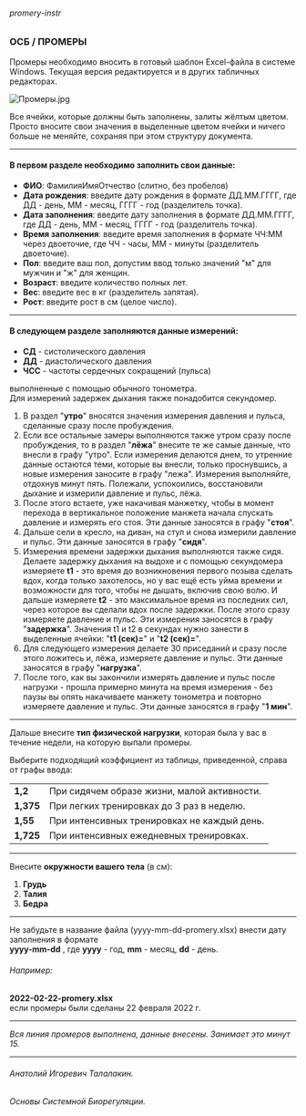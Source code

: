 ###### promery-instr

### ОСБ / ПРОМЕРЫ

Промеры необходимо вносить в готовый шаблон Excel-файла в системе Windows. Текущая версия редактируется и в других табличных редакторах.

![Промеры.jpg](https://telegra.ph/file/c2e5194c449b01329bc6e.jpg)

Все ячейки, которые должны быть заполнены, залиты жёлтым цветом.
Просто вносите свои значения в выделенные цветом ячейки и ничего больше не меняйте, сохраняя при этом структуру документа. 

***
#### В первом разделе необходимо заполнить свои данные:
- **ФИО**: ФамилияИмяОтчество (слитно, без пробелов)
- **Дата рождения**: введите дату рождения в формате ДД.ММ.ГГГГ, где ДД - день, ММ - месяц, ГГГГ - год (разделитель точка).
- **Дата заполнения**: введите дату заполнения в формате ДД.ММ.ГГГГ, где ДД - день, ММ - месяц, ГГГГ - год (разделитель точка).
- **Время заполнения**: введите время заполнения в формате ЧЧ:ММ через двоеточие, где ЧЧ - часы, ММ - минуты (разделитель двоеточие).
- **Пол**: введите ваш пол, допустим ввод только значений "м" для мужчин и "ж" для женщин.
- **Возраст**: введите количество полных лет.
- **Вес**: введите вес в кг (разделитель запятая).
- **Рост**: введите рост в см (целое число).

***
#### В следующем разделе заполняются данные измерений:  
- **СД** - систолического давления  
- **ДД** - диастолического давления  
- **ЧСС** - частоты сердечных сокращений  (пульса)

выполненные с помощью обычного тонометра.  
Для измерений задержек дыхания также понадобится секундомер.

1. В раздел "**утро**" вносятся значения измерения давления и пульса, сделанные сразу после пробуждения.
2. Если все остальные замеры выполняются также утром сразу после пробуждения, то в раздел "**лёжа**" внесите те же самые данные, что внесли в графу "утро". Если измерения делаются днем, то утренние данные остаются теми, которые вы внесли, только проснувшись, а новые измерения заносите в графу "лежа". Измерения выполняйте, отдохнув минут пять. Полежали, успокоились, восстановили дыхание и измерили давление и пульс, лёжа. 
3. После этого встаете, уже накачивая манжетку, чтобы в момент перехода в вертикальное положение манжета начала спускать давление и измерять его стоя. Эти данные заносятся в графу "**стоя**".
4. Дальше сели в кресло, на диван, на стул и снова измерили давление и пульс. Эти данные заносятся в графу "**сидя**".
5. Измерения времени задержки дыхания выполняются также сидя. Делаете задержку дыхания на выдохе и с помощью секундомера измеряете **t1**  - это время до возникновения первого позыва сделать вдох, когда только захотелось, но у вас ещё есть уйма времени и возможности для того, чтобы не дышать, включив свою волю. И дальше измеряете **t2** - это максимальное время из последних сил, через которое вы сделали вдох после задержки. После этого сразу измеряете давление и пульс. Эти измерения заносятся в графу "**задержка**". Значения t1 и t2 в секундах нужно занести в выделенные ячейки: "**t1 (сек)=**" и "**t2 (сек)=**".
6. Для следующего измерения делаете 30 приседаний и сразу после этого ложитесь и, лёжа, измеряете давление и пульс. Эти данные заносятся в графу "**нагрузка**".
7. После того, как вы закончили измерять давление и пульс после нагрузки - прошла примерно минута на время измерения - без паузы вы опять накачиваете манжету тонометра и повторно измеряете давление и пульс. Эти данные заносятся в графу "**1 мин**".

***
Дальше внесите **тип физической нагрузки**, которая была у вас в течение недели, на которую выпали промеры. 

Выберите подходящий коэффициент из таблицы, приведенной, справа от графы ввода:

| | |
| - | - |
**1,2** | При сидячем образе жизни, малой активности.
**1,375** | При легких тренировках до 3 раз в неделю.
**1,55** | При интенсивных тренировках не каждый день. 
**1,725** | При интенсивных ежедневных тренировках. 

***
Внесите **окружности вашего тела** (в см):  
1. **Грудь**   
2. **Талия**  
3. **Бедра**  

***
Не забудьте в название файла (yyyy-mm-dd-promery.xlsx) внести дату заполнения в формате  
**yyyy-mm-dd** , где **yyyy** - год, **mm** - месяц, **dd** - день.    

###### Например: 
**2022-02-22-promery.xlsx**  
если промеры были сделаны 22 февраля 2022 г.

*** 
*Вся линия промеров выполнена, данные внесены. Занимает это минут 15.*  

***
###### Анатолий Игоревич Талалакин.  
###### Основы Системной Биорегуляции.  
